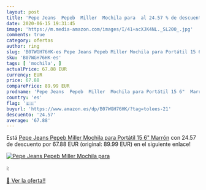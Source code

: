 ```yaml
---
layout: post
title: 'Pepe Jeans  Pepeb  Miller  Mochila para  al 24.57 % de descuento'
date: 2020-06-15 19:31:45
image: 'https://m.media-amazon.com/images/I/41+acXJK4NL._SL200_.jpg'
comments: true
category: ofertas
author: ring
slug: 'B07WGH76HK-es Pepe Jeans Pepeb Miller Mochila para Portátil 15 6" Marrón'
sku: 'B07WGH76HK-es'
tags: [ 'mochila', ]
actualPrice: 67.88 EUR
currency: EUR
price: 67.88
comparePrice: 89.99 EUR
prodname: 'Pepe Jeans  Pepeb  Miller  Mochila para Portátil 15 6"  Marrón'
country: 'es'
flag: '🇪🇸'
buyurl: 'https://www.amazon.es/dp/B07WGH76HK/?tag=tolees-21'
descuento: '24.57'
average: '67.88'
---
```


Está [Pepe Jeans  Pepeb  Miller  Mochila para Portátil 15 6"  Marrón](https://www.amazon.es/dp/B07WGH76HK/?tag=tolees-21) con 24.57 de descuento por 67.88 EUR (original: 89.99 EUR) en el siguiente enlace!

[![Pepe Jeans  Pepeb  Miller  Mochila para ](https://m.media-amazon.com/images/I/41+acXJK4NL._SL200_.jpg)](https://www.amazon.es/dp/B07WGH76HK/?tag=tolees-21)

ℹ️:


[🛒 Ver la oferta!!](https://www.amazon.es/dp/B07WGH76HK/?tag=tolees-21)
